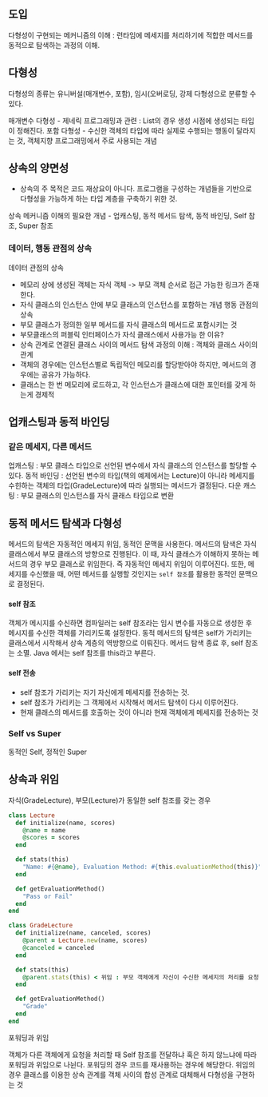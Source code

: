 
## 도입

다형성이 구현되는 메커니즘의 이해 : 런타임에 메세지를 처리하기에 적합한 메서드를 동적으로 탐색하는 과정의 이해.

## 다형성

다형성의 종류는 유니버설(매개변수, 포함), 임시(오버로딩, 강제 다형성으로 분류할 수 있다.

매개변수 다형성 - 제네릭 프로그래밍과 관련  : List의 경우 생성 시점에 생성되는 타입이 정해진다.
포함 다형성 - 수신한 객체의 타입에 따라 실제로 수행되는 행동이 달라지는 것, 객체지향 프로그래밍에서 주로 사용되는 개념

## 상속의 양면성

- 상속의 주 목적은 코드 재상요이 아니다. 프로그램을 구성하는 개념들을 기반으로 다형성을 가능하게 하는 타입 계층을 구축하기 위한 것.

상속 메커니즘 이해의 필요한 개념 - 업캐스팅, 동적 메서드 탐색, 동적 바인딩, Self 참조, Super 참조


### 데이터, 행동 관점의 상속

데이터 관점의 상속
- 메모리 상에 생성된 객체는 자식 객체 -> 부모 객체 순서로 접근 가능한 링크가 존재한다.
- 자식 클래스의 인스턴스 안에 부모 클래스의 인스턴스를 포함하는 개념
행동 관점의 상속
- 부모 클래스가 정의한 일부 메서드를 자식 클래스의 메서드로 포함시키는 것
- 부모클래스의 퍼블릭 인터페이스가 자식 클래스에서 사용가능 한 이유?
- 상속 관계로 연결된 클래스 사이의 메서드 탐색 과정의 이해 : 객체와 클래스 사이의 관계
- 객체의 경우에는 인스턴스별로 독립적인 메모리를 할당받아야 하지만, 메서드의 경우에는 공유가 가능하다.
- 클래스는 한 번 메모리에 로드하고, 각 인스턴스가 클래스에 대한 포인터를 갖게 하는게 경제적

## 업캐스팅과 동적 바인딩

### 같은 메세지, 다른 메서드

업캐스팅 : 부모 클래스 타입으로 선언된 변수에서 자식 클래스의 인스턴스를 할당할 수 있다.
동적 바인딩 : 선언된 변수의 타입(책의 예제에서는 Lecture)이 아니라 메세지를 수힌하는 객체의 타입(GradeLecture)에 따라 실행되는 메서드가 결정된다.
다운 캐스팅 : 부모 클래스의 인스턴스를 자식 클래스 타입으로 변환

## 동적 메서드 탐색과 다형성

메서드의 탐색은 자동적인 메세지 위임, 동적인 문맥을 사용한다.
메서드의 탐색은 자식 클래스에서 부모 클래스의 방향으로 진행된다. 이 때, 자식 클래스가 이해하지 못하는 메서드의 경우 부모 클래스로 위임한다. 즉 자동적인 메세지 위임이 이루어진다. 또한, 메세지를 수신했을 때, 어떤 메서드를 실행할 것인지는 `self 참조`를 활용한 동적인 문맥으로 결정된다.
#### self 참조

객체가 메시지를 수신하면 컴파일러는 self 참조라는 임시 변수를 자동으로 생성한 후 메시지를 수신한 객체를 가리키도록 설정한다. 동적 메서드의 탐색은 self가 가리키는 클래스에서 시작해서 상속 계층의 역방향으로 이뤄진다. 메서드 탐색 종료 후, self 참조는 소멸. Java 에서는 self 참조를 this라고 부른다.

#### self 전송

- self 참조가 가리키는 자기 자신에게 메세지를 전송하는 것. 
- self 참조가 가리키는 그 객체에서 시작해서 메서드 탐색이 다시 이루어진다.
- 현재 클래스의 메서드를 호출하는 것이 아니라 현재 객체에게 메세지를 전송하는 것


### Self vs Super

동적인 Self, 정적인 Super


## 상속과 위임

자식(GradeLecture), 부모(Lecture)가 동일한 self 참조를 갖는 경우

```Ruby
class Lecture
  def initialize(name, scores)
    @name = name
    @scores = scores
  end

  def stats(this)
    "Name: #{@name}, Evaluation Method: #{this.evaluationMethod(this)}"
  end

  def getEvaluationMethod()
    "Pass or Fail"
  end
end
```

```Ruby
class GradeLecture
  def initialize(name, canceled, scores)
    @parent = Lecture.new(name, scores)
    @canceled = canceled
  end

  def stats(this)
    @parent.stats(this) < 위임 : 부모 객체에게 자신이 수신한 메세지의 처리를 요청
  end

  def getEvaluationMethod()
    "Grade"
  end
end

```

포워딩과 위임

객체가 다른 객체에게 요청을 처리할 때 Self 참조를 전달하냐 혹은 하지 않느냐에 따라 포워딩과 위임으로 나뉜다. 포워딩의 경우 코드를 재사용하는 경우에 해당한다. 위임의 경우 클래스를 이용한 상속 관계를 객체 사이의 합성 관계로 대체해서 다형성을 구현하는 것
